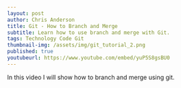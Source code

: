 ```yaml
---
layout: post
author: Chris Anderson
title: Git - How to Branch and Merge 
subtitle: Learn how to use branch and merge with Git.
tags: Technology Code Git
thumbnail-img: /assets/img/git_tutorial_2.png
published: true
youtubeurl: https://www.youtube.com/embed/yuP5S8gsBU0
---
```


In this video I will show how to branch and merge using git.





